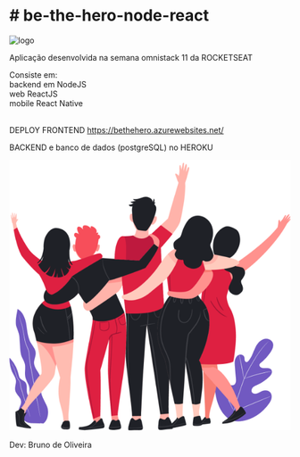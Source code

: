 <h1># be-the-hero-node-react</h1>

<img src="/frontend/src/assets/logo.png" alt="logo" />

Aplicação desenvolvida na semana omnistack 11 da ROCKETSEAT

Consiste em: <br />
  backend em NodeJS <br />
  web ReactJS <br />
  mobile React Native <br /> <br />
  
DEPLOY
  FRONTEND https://bethehero.azurewebsites.net/

  BACKEND e banco de dados (postgreSQL) no HEROKU <br />
  
  <img src="/frontend/src/assets/heroes.png" alt="heroes"/>

Dev: Bruno de Oliveira
